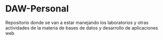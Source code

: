 # DAW-Personal
Repositorio donde se van a estar manejando los laboratorios y otras actividades de la materia de bases de datos y desarrollo de aplicaciones web

